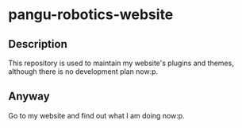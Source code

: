 # pangu-robotics-website
## Description
This repository is used to maintain my website's plugins and themes, although there is no development plan now:p.

## Anyway
Go to my website and find out what I am doing now:p. 
